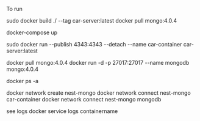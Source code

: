 To run

sudo docker build ./ --tag car-server:latest
docker pull mongo:4.0.4

docker-compose up

sudo docker run --publish 4343:4343 --detach --name car-container car-server:latest

docker pull mongo:4.0.4
docker run -d -p 27017:27017 --name mongodb mongo:4.0.4

docker ps -a

docker network create nest-mongo
docker network connect nest-mongo car-container
docker network connect nest-mongo mongodb

see logs
docker service logs containername
